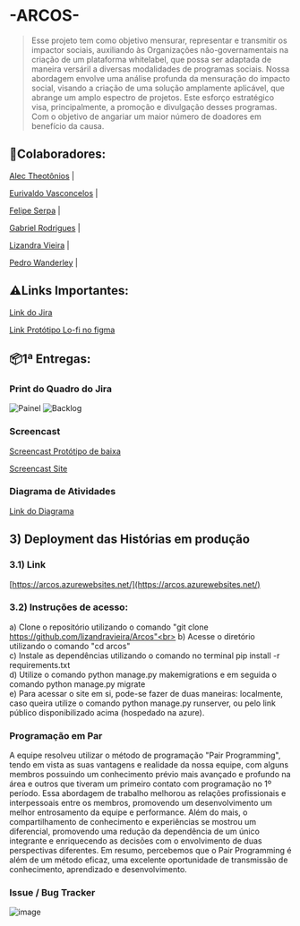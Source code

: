 <h1>-ARCOS-</h1>

> Esse projeto tem como objetivo mensurar, representar e transmitir os impactor sociais, auxiliando às Organizações não-governamentais na criação de um plataforma whitelabel, que possa ser adaptada de maneira versáril a diversas modalidades de programas sociais. Nossa abordagem envolve uma análise profunda da mensuração do impacto social, visando a criação de uma solução amplamente aplicável, que abrange um amplo espectro de projetos. Este esforço estratégico visa, principalmente, a promoção e divulgação desses programas. Com o objetivo de angariar um maior número de doadores em benefício da causa. 
  
<h2>🤝Colaboradores:</h2>
<p><a href="https://github.com/alecct812">Alec Theotônios</a> | 
<p><a href="https://github.com/TheEuri">Eurivaldo Vasconcelos</a> |
<p><a href="https://github.com/Felipeserpa01">Felipe Serpa</a> |
<p><a href="https://github.com/gabrielgrm">Gabriel Rodrigues</a> | 
<p><a href="https://github.com/lizandravieira">Lizandra Vieira</a> |
<p><a href="https://github.com/Pedrolira16">Pedro Wanderley</a> |

<h2>⚠️Links Importantes:</h2>

<p><a href="https://kickofffps.atlassian.net/jira/software/projects/P2/boards/3">Link do Jira </a></p>
<p><a href="https://www.figma.com/file/r5OrD9SLcrVlcUwUZt2QJm/Prot%C3%B3tipo?type=design&node-id=0-1&mode=design&t=vivszCryc7xm3fhN-0">Link Protótipo Lo-fi no figma </a></p>

<h2>📦1ª Entregas:</h2>
<h3>Print do Quadro do Jira</h3>

![Painel](https://github.com/lizandravieira/Arcos/assets/134390540/7d678904-a9d9-4f7e-b5b4-207cfd804403)
![Backlog](https://github.com/lizandravieira/Arcos/assets/134390540/cdb474e6-1d9f-4753-a90a-270e838d8a69)




<h3>Screencast</h3>
<p><a href ="https://drive.google.com/file/d/1JeCzKC759LdaSOMQU4-QmLqL3ddQnGUw/view?usp=drive_link">Screencast Protótipo de baixa</a></p>
<p><a href ="https://drive.google.com/file/d/1cKIdl-4krg6M7mrQ7SuUHQeKmpSpdx7J/view?usp=sharing">Screencast Site</a></p>

<h3>Diagrama de Atividades</h3>
<p><a href ="https://drive.google.com/file/d/1PAPQffs5lLTP3oMV-2TcF-feMmw8PFOa/view?usp=sharing">Link do Diagrama </a></p>



## 3) Deployment das Histórias em produção
### 3.1) Link 
[https://arcos.azurewebsites.net/](https://arcos.azurewebsites.net/)
### 3.2) Instruções de acesso:
a) Clone o repositório utilizando o comando "git clone https://github.com/lizandravieira/Arcos"<br>
b) Acesse o diretório  utilizando o comando "cd arcos"<br>
c) Instale as dependências utilizando o comando no terminal pip install -r requirements.txt<br>
d) Utilize o comando python manage.py makemigrations e em seguida o comando python manage.py migrate<br>
e) Para acessar o site em si, pode-se fazer de duas maneiras: localmente, caso queira utilize o comando python manage.py runserver, ou pelo link público disponibilizado acima (hospedado na azure).





<h3>Programação em Par</h3>
A equipe resolveu utilizar o método de programação "Pair Programming", tendo em vista as suas vantagens e realidade da nossa equipe, com alguns membros possuindo um conhecimento prévio mais avançado e profundo na área e outros que tiveram um primeiro contato com programação no 1º período. Essa abordagem de trabalho melhorou as relações profissionais e interpessoais entre os membros, promovendo um desenvolvimento um melhor entrosamento da equipe e performance. Além do mais, o compartilhamento de conhecimento e experiências se mostrou um diferencial, promovendo uma redução da dependência de um único integrante e enriquecendo as decisões com o envolvimento de duas perspectivas diferentes. Em resumo, percebemos que o Pair Programming é além de um método eficaz, uma excelente oportunidade de transmissão de conhecimento, aprendizado e desenvolvimento.

<h3>Issue / Bug Tracker</h3>

![image](https://github.com/lizandravieira/Arcos/assets/134390540/a5755c10-f175-4521-936f-a309331989b1)



